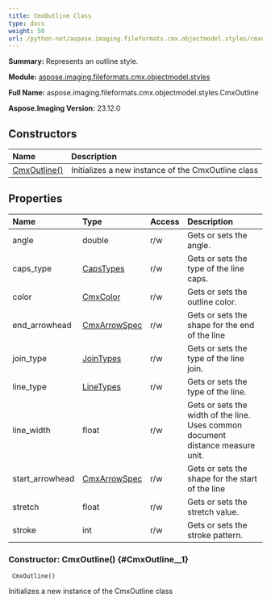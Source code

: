 ```yaml
---
title: CmxOutline Class
type: docs
weight: 50
url: /python-net/aspose.imaging.fileformats.cmx.objectmodel.styles/cmxoutline/
---
```


**Summary:** Represents an outline style.

**Module:** [aspose.imaging.fileformats.cmx.objectmodel.styles](/imaging/python-net/aspose.imaging.fileformats.cmx.objectmodel.styles/)

**Full Name:** aspose.imaging.fileformats.cmx.objectmodel.styles.CmxOutline

**Aspose.Imaging Version:** 23.12.0

## **Constructors**
| **Name** | **Description** |
| :- | :- |
| [CmxOutline()](#CmxOutline__1) | Initializes a new instance of the CmxOutline class |
## **Properties**
| **Name** | **Type** | **Access** | **Description** |
| :- | :- | :- | :- |
| angle | double | r/w | Gets or sets the angle. |
| caps_type | [CapsTypes](/imaging/python-net/aspose.imaging.fileformats.cmx.objectmodel.enums/capstypes/) | r/w | Gets or sets the type of the line caps. |
| color | [CmxColor](/imaging/python-net/aspose.imaging.fileformats.cmx.objectmodel.styles/cmxcolor) | r/w | Gets or sets the outline color. |
| end_arrowhead | [CmxArrowSpec](/imaging/python-net/aspose.imaging.fileformats.cmx.objectmodel.specs/cmxarrowspec/) | r/w | Gets or sets the shape for the end of the line |
| join_type | [JoinTypes](/imaging/python-net/aspose.imaging.fileformats.cmx.objectmodel.enums/jointypes/) | r/w | Gets or sets the type of the line join. |
| line_type | [LineTypes](/imaging/python-net/aspose.imaging.fileformats.cmx.objectmodel.enums/linetypes/) | r/w | Gets or sets the type of the line. |
| line_width | float | r/w | Gets or sets the width of the line.<br/>            Uses common document distance measure unit. |
| start_arrowhead | [CmxArrowSpec](/imaging/python-net/aspose.imaging.fileformats.cmx.objectmodel.specs/cmxarrowspec/) | r/w | Gets or sets the shape for the start of the line |
| stretch | float | r/w | Gets or sets the stretch value. |
| stroke | int | r/w | Gets or sets the stroke pattern. |


### Constructor: CmxOutline() {#CmxOutline__1}


```
 CmxOutline() 
```

Initializes a new instance of the CmxOutline class


